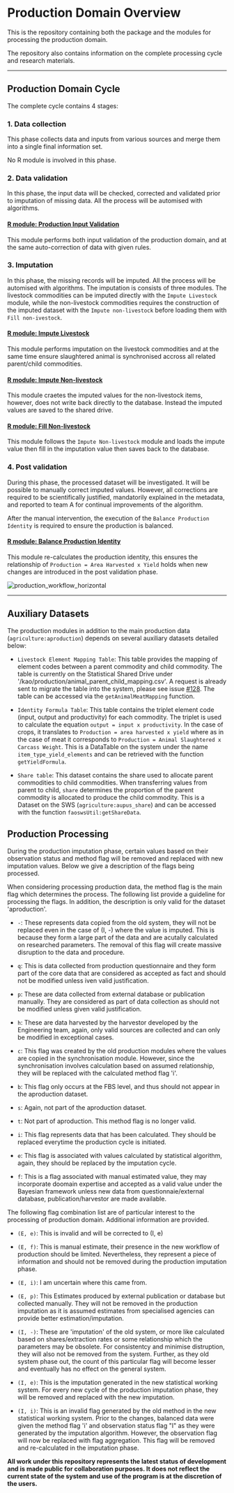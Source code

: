 # Production Domain Overview

This is the repository containing both the package and the modules for
processing the production domain.

The repository also contains information on the complete processing cycle and
research materials.

---

## Production Domain Cycle

The complete cycle contains 4 stages:

### 1. Data collection

This phase collects data and inputs from various sources and merge them into
a single final information set.

No R module is involved in this phase.

### 2. Data validation

In this phase, the input data will be checked, corrected and validated prior
to imputation of missing data. All the process will be automised with
algorithms.

#### [R module: Production Input Validation](https://github.com/SWS-Methodology/faoswsProduction/tree/master/modules/production_input_validation)

This module performs both input validation of the production domain, and at
the same auto-correction of data with given rules.


### 3. Imputation

In this phase, the missing records will be imputed. All the process will be
automised with algorithms. The imputation is consists of three modules. The
livestock commodities can be imputed directly with the `Impute Livestock`
module, while the non-livestock commodities requires the construction of the
imputed dataset with the `Impute non-livestock` before loading them with
`Fill non-ivestock`.

#### [R module: Impute Livestock](https://github.com/SWS-Methodology/faoswsProduction/tree/master/modules/impute_livestock)

This module performs imputation on the livestock commodities and at the same
time ensure slaughtered animal is synchronised accross all related
parent/child commodities.

#### [R module: Impute Non-livestock](https://github.com/SWS-Methodology/faoswsProduction/tree/master/modules/impute_non_livestock)

This module craetes the imputed values for the non-livestock items, however,
does not write back directly to the database. Instead the imputed values are
saved to the shared drive.

#### [R module: Fill Non-livestock](https://github.com/SWS-Methodology/faoswsProduction/tree/master/modules/fill_non_livestock)

This module follows the `Impute Non-livestock` module and loads the impute
value then fill in the imputation value then saves back to the database.

### 4. Post validation

During this phase, the processed dataset will be investigated. It will be
possible to manually correct imputed values. However, all corrections are
required to be scientifically justified, mandatorily explained in the metadata,
and reported to team A for continual improvements of the algorithm.

After the manual intervention, the execution of the `Balance Production
Identity` is required to ensure the production is balanced.

#### [R module: Balance Production Identity](https://github.com/SWS-Methodology/faoswsProduction/tree/master/modules/balance_production_identity)

This module re-calculates the production identity, this ensures the
relationship of `Production = Area Harvested x Yield` holds when new changes
are introduced in the post validation phase.


![production_workflow_horizontal](https://cloud.githubusercontent.com/assets/1054320/15775155/a8b18c82-2980-11e6-980a-8e223202c793.jpg)

---

## Auxiliary Datasets

The production modules in addition to the main production data
(`agriculture:aproduction`) depends on several auxiliary datasets detailed
below:

* `Livestock Element Mapping Table`: This table provides the mapping of element
  codes between a parent commodity and child commodity. The table is currently
  on the Statistical Shared Drive under
  '/kao/production/animal_parent_child_mapping.csv'. A request is already sent
  to migrate the table into the system, please see issue
  [#128](https://github.com/SWS-Methodology/faoswsProduction/issues/128). The
  table can be accessed via the `getAnimalMeatMapping` function.

* `Identity Formula Table`: This table contains the triplet element code (input,
  output and productivity) for each commodity. The triplet is used to calculate
  the equation `output = input x productivity`. In the case of crops, it
  translates to `Production = area harvested x yield` where as in the case of
  meat it corresponds to `Production = Animal Slaughtered x Carcass Weight`.
  This is a DataTable on the system under the name `item_type_yield_elements`
  and can be retrieved with the function `getYieldFormula`.

* `Share table`: This dataset contains the share used to allocate parent
  commodities to child commodities. When transferring values from parent to
  child, `share` determines the proportion of the parent commodity is allocated
  to produce the child commodity. This is a Dataset on the SWS
  (`agriculture:aupus_share`) and can be accessed with the function
  `faoswsUtil:getShareData`.

## Production Processing

During the production imputation phase, certain values based on their
observation status and method flag will be removed and replaced with new
imputation values. Below we give a description of the flags being processed.

When considering processing production data, the method flag is the main flag
which determines the process. The following list provide a guideline for
processing the flags. In addition, the description is only valid for the dataset
'aproduction'.

* `-`: These represents data copied from the old system, they will not be replaced
   even in the case of (I, -) where the value is imputed. This is because they
   form a large part of the data and are acutally calculated on researched
   parameters. The removal of this flag will create massive disruption to the
   data and procedure.

* `q`: This is data collected from production questionnaire and they form part of
  the core data that are considered as accepted as fact and should not be
  modified unless iven valid justification.

* `p`: These are data collected from external database or publication manually.
  They are considered as part of data collection as should not be modified
  unless given valid justification.

* `h`: These are data harvested by the harvestor developed by the Engineering
  team, again, only valid sources are collected and can only be modified in
  exceptional cases.

* `c`: This flag was created by the old production modules where the values are
  copied in the synchronisation module. However, since the synchronisation
  involves calculation based on assumed relationship, they will be replaced with
  the calculated method flag 'i'.

* `b`: This flag only occurs at the FBS level, and thus should not appear in the
  aproduction dataset.

* `s`: Again, not part of the aproduction dataset.

* `t`: Not part of aproduction. This method flag is no longer valid.

* `i`: This flag represents data that has been calculated. They should be
  replaced everytime the production cycle is initiated.

* `e`: This flag is associated with values calculated by statistical algorithm,
  again, they should be replaced by the imputation cycle.

* `f`: This is a flag associated with manual estimated value, they may
  incorporate doomain expertise and accepted as a valid value under the Bayesian
  framework unless new data from questionnaie/external database,
  publication/harvestor are made available.

The following flag combination list are of particular interest to the processing
of production domain. Additional information are provided.


* `(E, e)`: This is invalid and will be corrected to (I, e)

* `(E, f)`: This is manual estimate, their presence in the new workflow of
            production should be limited. Nevertheless, they represent a piece
            of information and should not be removed during the production
            imputation phase.

* `(E, i)`: I am uncertain where this came from.

* `(E, p)`: This Estimates produced by external publication or database but
            collected manually. They will not be removed in the production
            imputation as it is assumed estimates from specialised agencies can
            provide better estimation/imputation.

* `(I, -)`: These are 'imputation' of the old system, or more like calculated
            based on shares/extraction rates or some relationship which the
            parameters may be obsolete. For consistentcy and minimise
            distruption, they will also not be removed from the system. Further,
            as they old system phase out, the count of this particular flag will
            become lesser and eventually has no effect on the general system.

* `(I, e)`: This is the imputation generated in the new statistical working
            system. For every new cycle of the production imputation phase, they
            will be removed and replaced with the new imputation.

* `(I, i)`: This is an invalid flag generated by the old method in the new
            statistical working system. Prior to the changes, balanced data were
            given the method flag 'i' and observation status flag "I" as they
            were generated by the imputation algorithm. However, the observation
            flag will now be replaced with flag aggregation. This flag will be
            removed and re-calculated in the imputation phase.

**All work under this repository represents the latest status of development and
   is made public for collaboration purposes. It does not reflect the current
   state of the system and use of the program is at the discretion of the
   users.**
